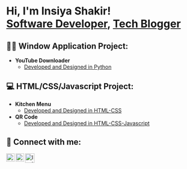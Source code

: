 <h1>Hi, I'm Insiya Shakir! <br/><a href="https://www.linkedin.com/in/insiya-shakir/">Software Developer</a>, <a href="https://www.insiyashakir.tech/">Tech Blogger</a></h1>

<h2> 👨‍💻 Window Application Project:</h2>

- <b>YouTube Downloader</b>
  - [Developed and Designed in Python](https://github.com/InsiyaShakir02/YouTube-Downloader-Window-Application)

<h2> 💻 HTML/CSS/Javascript Project:</h2>

- <b>Kitchen Menu</b>
  - [Developed and Designed in HTML-CSS](https://github.com/InsiyaShakir02/HTML-CSS-Projects)
- <b>QR Code</b>
  - [Developed and Designed in HTML-CSS-Javascript](https://github.com/InsiyaShakir02/HTML-CSS-Projects)


<h2> 🤳 Connect with me:</h2>



[<img align="left" alt="InsiyaShakir | LinkedIn" width="22px" src="https://cdn.jsdelivr.net/npm/simple-icons@v3/icons/linkedin.svg" />][linkedin]
[<img align="left" alt="InsiyaShakir | Instagram" width="22px" src="https://cdn.jsdelivr.net/npm/simple-icons@v3/icons/instagram.svg" />][instagram]
[<img align="left" alt="InsiyaShakir | Blog" width="25px" src="https://icon-library.com/images/icon-blogger/icon-blogger-2.jpg"/>][blog]


[instagram]: https://www.instagram.com/insiyashakir02/
[linkedin]: https://www.linkedin.com/in/insiya-shakir/
[blog]: https://www.insiyashakir.tech/

<!--
**InsiyaShakir02/InsiyaShakir02** is a ✨ _special_ ✨ repository because its `README.md` (this file) appears on your GitHub profile.

Here are some ideas to get you started:

- 🔭 I’m currently working on ...
- 🌱 I’m currently learning ...
- 👯 I’m looking to collaborate on ...
- 🤔 I’m looking for help with ...
- 💬 Ask me about ...
- 📫 How to reach me: ...
- 😄 Pronouns: ...
- ⚡ Fun fact: ...
-->
